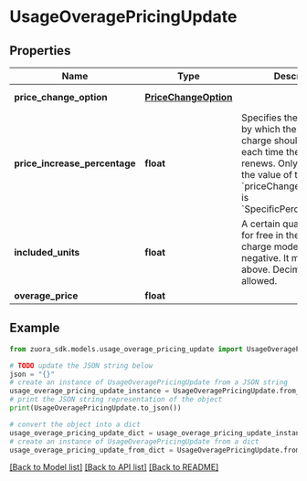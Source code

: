 # UsageOveragePricingUpdate


## Properties

Name | Type | Description | Notes
------------ | ------------- | ------------- | -------------
**price_change_option** | [**PriceChangeOption**](PriceChangeOption.md) |  | [optional] [default to PriceChangeOption.NOCHANGE]
**price_increase_percentage** | **float** | Specifies the percentage by which the price of the charge should change each time the subscription renews. Only applicable if the value of the &#x60;priceChangeOption&#x60; field is &#x60;SpecificPercentageValue&#x60;.  | [optional] 
**included_units** | **float** | A certain quantity of units for free in the overage charge model. It cannot be negative. It must be 0 and above. Decimals are allowed.  | [optional] 
**overage_price** | **float** |  | [optional] 

## Example

```python
from zuora_sdk.models.usage_overage_pricing_update import UsageOveragePricingUpdate

# TODO update the JSON string below
json = "{}"
# create an instance of UsageOveragePricingUpdate from a JSON string
usage_overage_pricing_update_instance = UsageOveragePricingUpdate.from_json(json)
# print the JSON string representation of the object
print(UsageOveragePricingUpdate.to_json())

# convert the object into a dict
usage_overage_pricing_update_dict = usage_overage_pricing_update_instance.to_dict()
# create an instance of UsageOveragePricingUpdate from a dict
usage_overage_pricing_update_from_dict = UsageOveragePricingUpdate.from_dict(usage_overage_pricing_update_dict)
```
[[Back to Model list]](../README.md#documentation-for-models) [[Back to API list]](../README.md#documentation-for-api-endpoints) [[Back to README]](../README.md)


